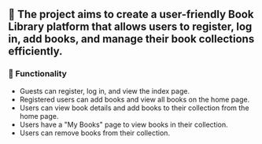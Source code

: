 ## :star2: The project aims to create a user-friendly Book Library platform that allows users to register, log in, add books, and manage their book collections efficiently.

### :dart: Functionality

- Guests can register, log in, and view the index page.
- Registered users can add books and view all books on the home page.
- Users can view book details and add books to their collection from the home page.
- Users have a "My Books" page to view books in their collection.
- Users can remove books from their collection.
